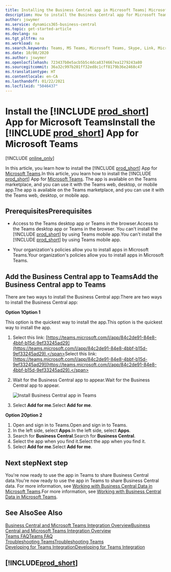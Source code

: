 ```yaml
---
title: Installing the Business Central app in Microsoft Teams| Microsoft Docs
description: How to install the Business Central app for Microsoft Teams.
author: jswymer
ms.service: dynamics365-business-central
ms.topic: get-started-article
ms.devlang: na
ms.tgt_pltfrm: na
ms.workload: na
ms.search.keywords: Teams, MS Teams, Microsoft Teams, Skype, Link, Microsoft 365, collaborate, collaboration, teamwork
ms.date: 10/08/2020
ms.author: jswymer
ms.openlocfilehash: 723437b0e5acb5b5c4dca8374667ea1279243a80
ms.sourcegitcommit: 36a32c997b201ff32ed8c1cff8179b36e2468c47
ms.translationtype: HT
ms.contentlocale: en-CA
ms.lasthandoff: 01/22/2021
ms.locfileid: "5046437"
---
```

# <a name="install-the-prod_short-app-for-microsoft-teams"></a><span data-ttu-id="f6818-103">Install the [!INCLUDE [prod_short](includes/prod_short.md)] App for Microsoft Teams</span><span class="sxs-lookup"><span data-stu-id="f6818-103">Install the [!INCLUDE [prod_short](includes/prod_short.md)] App for Microsoft Teams</span></span>

[!INCLUDE [online_only](includes/online_only.md)]

<span data-ttu-id="f6818-104">In this article, you learn how to install the [!INCLUDE [prod_short](includes/prod_short.md)] App for [Microsoft Teams](https://www.microsoft.com/en-us/microsoft-365/microsoft-teams).</span><span class="sxs-lookup"><span data-stu-id="f6818-104">In this article, you learn how to install the [!INCLUDE [prod_short](includes/prod_short.md)] App for [Microsoft Teams](https://www.microsoft.com/en-us/microsoft-365/microsoft-teams).</span></span> <span data-ttu-id="f6818-105">The app is available on the Teams marketplace, and you can use it with the Teams web, desktop, or mobile app.</span><span class="sxs-lookup"><span data-stu-id="f6818-105">The app is available on the Teams marketplace, and you can use it with the Teams web, desktop, or mobile app.</span></span>

## <a name="prerequisites"></a><span data-ttu-id="f6818-106">Prerequisites</span><span class="sxs-lookup"><span data-stu-id="f6818-106">Prerequisites</span></span>

- <span data-ttu-id="f6818-107">Access to the Teams desktop app or Teams in the browser.</span><span class="sxs-lookup"><span data-stu-id="f6818-107">Access to the Teams desktop app or Teams in the browser.</span></span> <span data-ttu-id="f6818-108">You can't install the [!INCLUDE [prod_short](includes/prod_short.md)] by using Teams mobile app.</span><span class="sxs-lookup"><span data-stu-id="f6818-108">You can't install the [!INCLUDE [prod_short](includes/prod_short.md)] by using Teams mobile app.</span></span>

- <span data-ttu-id="f6818-109">Your organization's policies allow you to install apps in Microsoft Teams.</span><span class="sxs-lookup"><span data-stu-id="f6818-109">Your organization's policies allow you to install apps in Microsoft Teams.</span></span>

## <a name="add-the-business-central-app-to-teams"></a><span data-ttu-id="f6818-110">Add the Business Central app to Teams</span><span class="sxs-lookup"><span data-stu-id="f6818-110">Add the Business Central app to Teams</span></span>

<span data-ttu-id="f6818-111">There are two ways to install the Business Central app:</span><span class="sxs-lookup"><span data-stu-id="f6818-111">There are two ways to install the Business Central app:</span></span>

<span data-ttu-id="f6818-112">**Option 1**</span><span class="sxs-lookup"><span data-stu-id="f6818-112">**Option 1**</span></span>

<span data-ttu-id="f6818-113">This option is the quickest way to install the app.</span><span class="sxs-lookup"><span data-stu-id="f6818-113">This option is the quickest way to install the app.</span></span>

1. <span data-ttu-id="f6818-114">Select this link: [https://teams.microsoft.com/l/app/84c2de91-84e8-4bbf-b15d-9ef33245ad29](https://teams.microsoft.com/l/app/84c2de91-84e8-4bbf-b15d-9ef33245ad29).</span><span class="sxs-lookup"><span data-stu-id="f6818-114">Select this link: [https://teams.microsoft.com/l/app/84c2de91-84e8-4bbf-b15d-9ef33245ad29](https://teams.microsoft.com/l/app/84c2de91-84e8-4bbf-b15d-9ef33245ad29).</span></span>

2. <span data-ttu-id="f6818-115">Wait for the Business Central app to appear.</span><span class="sxs-lookup"><span data-stu-id="f6818-115">Wait for the Business Central app to appear.</span></span>

    ![Install Business Central app in Teams](media/teams-install-app.png)

3. <span data-ttu-id="f6818-117">Select **Add for me**.</span><span class="sxs-lookup"><span data-stu-id="f6818-117">Select **Add for me**.</span></span>

<span data-ttu-id="f6818-118">**Option 2**</span><span class="sxs-lookup"><span data-stu-id="f6818-118">**Option 2**</span></span>

1. <span data-ttu-id="f6818-119">Open and sign in to Teams.</span><span class="sxs-lookup"><span data-stu-id="f6818-119">Open and sign in to Teams.</span></span>
2. <span data-ttu-id="f6818-120">In the left side, select **Apps**.</span><span class="sxs-lookup"><span data-stu-id="f6818-120">In the left side, select **Apps**.</span></span>
3. <span data-ttu-id="f6818-121">Search for **Business Central**.</span><span class="sxs-lookup"><span data-stu-id="f6818-121">Search for **Business Central**.</span></span>
4. <span data-ttu-id="f6818-122">Select the app when you find it.</span><span class="sxs-lookup"><span data-stu-id="f6818-122">Select the app when you find it.</span></span>
5. <span data-ttu-id="f6818-123">Select **Add for me**.</span><span class="sxs-lookup"><span data-stu-id="f6818-123">Select **Add for me**.</span></span>

## <a name="next-step"></a><span data-ttu-id="f6818-124">Next step</span><span class="sxs-lookup"><span data-stu-id="f6818-124">Next step</span></span>

<span data-ttu-id="f6818-125">You're now ready to use the app in Teams to share Business Central data.</span><span class="sxs-lookup"><span data-stu-id="f6818-125">You're now ready to use the app in Teams to share Business Central data.</span></span> <span data-ttu-id="f6818-126">For more information, see [Working with Business Central Data in Microsoft Teams](across-working-with-teams.md).</span><span class="sxs-lookup"><span data-stu-id="f6818-126">For more information, see [Working with Business Central Data in Microsoft Teams](across-working-with-teams.md).</span></span>

## <a name="see-also"></a><span data-ttu-id="f6818-127">See Also</span><span class="sxs-lookup"><span data-stu-id="f6818-127">See Also</span></span>

[<span data-ttu-id="f6818-128">Business Central and Microsoft Teams Integration Overview</span><span class="sxs-lookup"><span data-stu-id="f6818-128">Business Central and Microsoft Teams Integration Overview</span></span>](across-teams-overview.md)  
[<span data-ttu-id="f6818-129">Teams FAQ</span><span class="sxs-lookup"><span data-stu-id="f6818-129">Teams FAQ</span></span>](teams-faq.md)  
[<span data-ttu-id="f6818-130">Troubleshooting Teams</span><span class="sxs-lookup"><span data-stu-id="f6818-130">Troubleshooting Teams</span></span>](admin-teams-troubleshooting.md)  
[<span data-ttu-id="f6818-131">Developing for Teams Integration</span><span class="sxs-lookup"><span data-stu-id="f6818-131">Developing for Teams Integration</span></span>](/dynamics365/business-central/dev-itpro/developer/devenv-develop-for-teams)  

## [!INCLUDE[prod_short](includes/free_trial_md.md)]  
